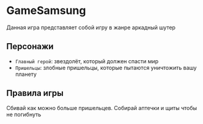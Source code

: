# GameSamsung

Данная игра представляет собой игру в жанре аркадный шутер

## Персонажи

- `Главный герой`: звездолёт, который должен спасти мир
- `Пришельцы`: злобные пришельцы, которые пытаются уничтожить вашу планету

## Правила игры


Сбивай как можно больше пришельцев. Собирай аптечки и щиты чтобы не погибнуть


